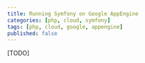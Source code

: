 ```yaml
---
title: Running Symfony on Google AppEngine
categories: [php, cloud, symfony]
tags: [php, cloud, google, appengine]
published: false
---
```


[TODO]
